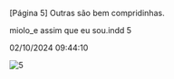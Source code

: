 [Página 5]
Outras
são bem
compridinhas.

miolo_e assim que eu sou.indd 5

02/10/2024 09:44:10

![5](./img/page_5-01.jpg)
